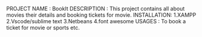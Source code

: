 PROJECT NAME : BookIt
DESCRIPTION : This project contains all about movies their details and booking tickets for movie.
INSTALLATION: 1.XAMPP 2.Vscode/sublime text 3.Netbeans 4.font awesome 
USAGES : To book a ticket for movie or sports etc.
